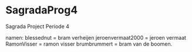 # SagradaProg4
Sagrada Project Periode 4

namen: 
blessednut = bram verheijen
jeroenvermaat2000 = jeroen vermaat
RamonVisser = ramon visser
brumbrummert = bram van de boomen.

